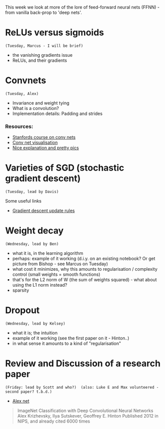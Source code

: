 This week we look at more of the lore of feed-forward neural nets (FFNN) - from vanilla back-prop to 'deep nets'.


# ReLUs versus sigmoids
`(Tuesday, Marcus - I will be brief)`
* the vanishing gradients issue
* ReLUs, and their gradients

# Convnets
`(Tuesday, Alex)`
* Invariance and weight tying
* What is a convolution?
* Implementation details: Padding and strides

### Resources:

* [Stanfords course on conv nets](http://cs231n.stanford.edu/)
* [Conv net visualisation](http://scs.ryerson.ca/~aharley/vis/conv/)
* [Nice explanation and pretty pics](http://colah.github.io/posts/2014-07-Conv-Nets-Modular/)


# Varieties of SGD (stochastic gradient descent) 
`(Tuesday, lead by Davis)`

Some useful links
* [Gradient descent update rules](http://sebastianruder.com/optimizing-gradient-descent/)


# Weight decay
`(Wednesday, lead by Ben)`

* what it is, in the learning algorithm
* perhaps: example of it working (d.i.y. on an existing notebook? Or get picture from Bishop - see Marcus on Tuesday)
* what cost it minimizes, why this amounts to regularisation / complexity control (small weights = smooth functions)
* that's for the L2 norm of W (the sum of weights squared) - what about using the L1 norm instead?
* sparsity

# Dropout
`(Wednesday, lead by Kelsey)`

* what it is; the intuition
* example of it working (see the first paper on it - Hinton..)
* in what sense it amounts to a kind of "regularisation"


# Review and Discussion of a research paper
`(Friday: lead by Scott and who?)  (also: Luke E and Max volunteered - second paper? t.b.d.)`

* [Alex net](https://papers.nips.cc/paper/4824-imagenet-classification-with-deep-convolutional-neural-networks.pdf)

 > ImageNet Classification with Deep Convolutional Neural Networks
 > Alex Krizhevsky, Ilya Sutskever, Geoffrey E. Hinton
 > Published 2012 in NIPS, and already cited 6000 times
